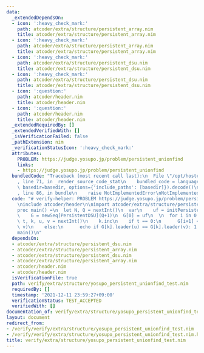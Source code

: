 ```yaml
---
data:
  _extendedDependsOn:
  - icon: ':heavy_check_mark:'
    path: atcoder/extra/structure/persistent_array.nim
    title: atcoder/extra/structure/persistent_array.nim
  - icon: ':heavy_check_mark:'
    path: atcoder/extra/structure/persistent_array.nim
    title: atcoder/extra/structure/persistent_array.nim
  - icon: ':heavy_check_mark:'
    path: atcoder/extra/structure/persistent_dsu.nim
    title: atcoder/extra/structure/persistent_dsu.nim
  - icon: ':heavy_check_mark:'
    path: atcoder/extra/structure/persistent_dsu.nim
    title: atcoder/extra/structure/persistent_dsu.nim
  - icon: ':question:'
    path: atcoder/header.nim
    title: atcoder/header.nim
  - icon: ':question:'
    path: atcoder/header.nim
    title: atcoder/header.nim
  _extendedRequiredBy: []
  _extendedVerifiedWith: []
  _isVerificationFailed: false
  _pathExtension: nim
  _verificationStatusIcon: ':heavy_check_mark:'
  attributes:
    PROBLEM: https://judge.yosupo.jp/problem/persistent_unionfind
    links:
    - https://judge.yosupo.jp/problem/persistent_unionfind
  bundledCode: "Traceback (most recent call last):\n  File \"/opt/hostedtoolcache/Python/3.10.7/x64/lib/python3.10/site-packages/onlinejudge_verify/documentation/build.py\"\
    , line 71, in _render_source_code_stat\n    bundled_code = language.bundle(stat.path,\
    \ basedir=basedir, options={'include_paths': [basedir]}).decode()\n  File \"/opt/hostedtoolcache/Python/3.10.7/x64/lib/python3.10/site-packages/onlinejudge_verify/languages/nim.py\"\
    , line 86, in bundle\n    raise NotImplementedError\nNotImplementedError\n"
  code: "# verify-helper: PROBLEM https://judge.yosupo.jp/problem/persistent_unionfind\n\
    \ninclude atcoder/header\n\nimport atcoder/extra/structure/persistent_dsu\n\n\
    proc main() =\n  let N, Q = nextInt()\n  var\n    uf = initPersistentDSU(N)\n\
    \    G = newSeq[PersistentDSU](Q+1)\n  G[0] = uf\n  \n  for i in 0..<Q:\n    var\
    \ t, k, u, v = nextInt()\n    k.inc\n    if t == 0:\n      G[i+1] = G[k].merge(u,\
    \ v)\n    else:\n      echo if G[k].leader(u) == G[k].leader(v): 1 else: 0\n\n\
    main()\n"
  dependsOn:
  - atcoder/extra/structure/persistent_dsu.nim
  - atcoder/extra/structure/persistent_array.nim
  - atcoder/extra/structure/persistent_dsu.nim
  - atcoder/extra/structure/persistent_array.nim
  - atcoder/header.nim
  - atcoder/header.nim
  isVerificationFile: true
  path: verify/extra/structure/yosupo_persistent_unionfind_test.nim
  requiredBy: []
  timestamp: '2021-12-11 23:59:27+09:00'
  verificationStatus: TEST_ACCEPTED
  verifiedWith: []
documentation_of: verify/extra/structure/yosupo_persistent_unionfind_test.nim
layout: document
redirect_from:
- /verify/verify/extra/structure/yosupo_persistent_unionfind_test.nim
- /verify/verify/extra/structure/yosupo_persistent_unionfind_test.nim.html
title: verify/extra/structure/yosupo_persistent_unionfind_test.nim
---
```

